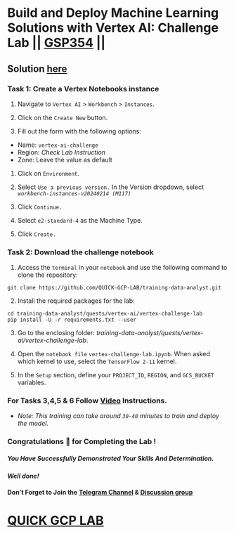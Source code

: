 # Build and Deploy Machine Learning Solutions with Vertex AI: Challenge Lab || [GSP354](https://www.cloudskillsboost.google/focuses/22019?parent=catalog) ||

## Solution [here](https://youtu.be/5YOvpPtWMnI)

### Task 1: Create a Vertex Notebooks instance

1. Navigate to `Vertex AI` > `Workbench` > `Instances`.

2. Click on the `Create New` button.

3. Fill out the form with the following options:

* Name: `vertex-ai-challenge`
* Region: *Check Lab Instruction*
* Zone: Leave the value as default

1. Click on `Environment`.

2. Select `Use a previous version.` In the Version dropdown, select *`workbench-instances-v20240214 (M117)`*

4. Click `Continue.`

5. Select `e2-standard-4` as the Machine Type.

6. Click `Create.`

### Task 2: Download the challenge notebook


1. Access the `terminal` in your `notebook` and use the following command to clone the repository:

```
git clone https://github.com/QUICK-GCP-LAB/training-data-analyst.git
```

2. Install the required packages for the lab:

```
cd training-data-analyst/quests/vertex-ai/vertex-challenge-lab
pip install -U -r requirements.txt --user
```
3. Go to the enclosing folder: *training-data-analyst/quests/vertex-ai/vertex-challenge-lab*.

4. Open the `notebook file` `vertex-challenge-lab.ipynb`. When asked which kernel to use, select the `TensorFlow 2-11` kernel.

5. In the `Setup` section, define your `PROJECT_ID`, `REGION`, and `GCS_BUCKET` variables.

### For Tasks 3,4,5 & 6 Follow [Video](https://youtu.be/5YOvpPtWMnI) Instructions.

* *Note: This training can take around `30-40` minutes to train and deploy the model.*

### Congratulations 🎉 for Completing the Lab !

##### *You Have Successfully Demonstrated Your Skills And Determination.*

#### *Well done!*

#### Don't Forget to Join the [Telegram Channel](https://t.me/quickgcplab) & [Discussion group](https://t.me/quickgcplabchats)

# [QUICK GCP LAB](https://www.youtube.com/@quickgcplab)
